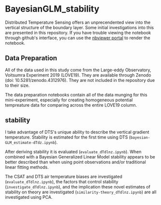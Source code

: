 # BayesianGLM_stability

Distributed Temperature Sensing offers an unprecendented view into the vertical structure of the boundary layer. Some initial investigations into this are presented in this repository. If you have trouble viewing the notebook through github's interface, you can use the [nbviewer portal](https://nbviewer.jupyter.org/) to render the notebook.

## Data Preparation

All of the data used in this study come from the Large-eddy Observatory, Voitsumra Experiment 2019 (LOVE19). They are available through Zenodo (doi: 10.5281/zenodo.4312976). They are not included in the repository due to their size.

The data preparation notebooks contain all of the data munging for this mini-experiment, especially for creating homogeneous potential tempreature data for comparing across the entire LOVE19 column.

## stability

I take advantage of DTS's unique ability to describe the vertical gradient temperature. Stability is estimated for the first time using DTS (`bayesian-GLM_estimate-dTdz.ipynb`). 

After deriving stability it is evaluated (`evaluate_dTdlnz.ipynb`). When combined with a Bayesian Generalized Linear Model stability appears to be better described than when using point observations and/or traditional linear fitting methods.

The CSAT and DTS air temperature biases are investigated (`evaluate_dTdlnz.ipynb`), the factors that control stability (`investigate_dTdlnz.ipynb`), and the implication these novel estimates of stability on theory are investigated (`similarity-theory_dTdlnz.ipynb`) are all investigated using PCA.
